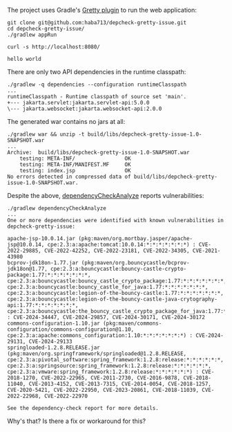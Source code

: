The project uses Gradle's [Gretty plugin][gretty] to run the web application:
```
git clone git@github.com:haba713/depcheck-gretty-issue.git
cd depcheck-gretty-issue/
./gradlew appRun
```
```
curl -s http://localhost:8080/

hello world
```

There are only two API dependencies in the runtime classpath:
```
./gradlew -q dependencies --configuration runtimeClasspath       
...
runtimeClasspath - Runtime classpath of source set 'main'.
+--- jakarta.servlet:jakarta.servlet-api:5.0.0
\--- jakarta.websocket:jakarta.websocket-api:2.0.0
```

The generated war contains no jars at all:
```
./gradlew war && unzip -t build/libs/depcheck-gretty-issue-1.0-SNAPSHOT.war 
...
Archive:  build/libs/depcheck-gretty-issue-1.0-SNAPSHOT.war
    testing: META-INF/                OK
    testing: META-INF/MANIFEST.MF     OK
    testing: index.jsp                OK
No errors detected in compressed data of build/libs/depcheck-gretty-issue-1.0-SNAPSHOT.war.
```

Despite the above, [dependencyCheckAnalyze][dca] reports vulnerabilities:
```
./gradlew dependencyCheckAnalyze                          
...
One or more dependencies were identified with known vulnerabilities in depcheck-gretty-issue:

apache-jsp-10.0.14.jar (pkg:maven/org.mortbay.jasper/apache-jsp@10.0.14, cpe:2.3:a:apache:tomcat:10.0.14:*:*:*:*:*:*:*) : CVE-2022-29885, CVE-2022-42252, CVE-2022-23181, CVE-2022-34305, CVE-2021-43980
bcprov-jdk18on-1.77.jar (pkg:maven/org.bouncycastle/bcprov-jdk18on@1.77, cpe:2.3:a:bouncycastle:bouncy-castle-crypto-package:1.77:*:*:*:*:*:*:*, cpe:2.3:a:bouncycastle:bouncy_castle_crypto_package:1.77:*:*:*:*:*:*:*, cpe:2.3:a:bouncycastle:bouncy_castle_for_java:1.77:*:*:*:*:*:*:*, cpe:2.3:a:bouncycastle:legion-of-the-bouncy-castle:1.77:*:*:*:*:*:*:*, cpe:2.3:a:bouncycastle:legion-of-the-bouncy-castle-java-crytography-api:1.77:*:*:*:*:*:*:*, cpe:2.3:a:bouncycastle:the_bouncy_castle_crypto_package_for_java:1.77:*:*:*:*:*:*:*) : CVE-2024-34447, CVE-2024-29857, CVE-2024-30171, CVE-2024-30172
commons-configuration-1.10.jar (pkg:maven/commons-configuration/commons-configuration@1.10, cpe:2.3:a:apache:commons_configuration:1.10:*:*:*:*:*:*:*) : CVE-2024-29131, CVE-2024-29133
springloaded-1.2.8.RELEASE.jar (pkg:maven/org.springframework/springloaded@1.2.8.RELEASE, cpe:2.3:a:pivotal_software:spring_framework:1.2.8:release:*:*:*:*:*:*, cpe:2.3:a:springsource:spring_framework:1.2.8:release:*:*:*:*:*:*, cpe:2.3:a:vmware:spring_framework:1.2.8:release:*:*:*:*:*:*) : CVE-2018-1270, CVE-2022-22965, CVE-2011-2730, CVE-2016-9878, CVE-2018-11040, CVE-2013-4152, CVE-2013-7315, CVE-2014-0054, CVE-2018-1257, CVE-2020-5421, CVE-2022-22950, CVE-2023-20861, CVE-2018-11039, CVE-2022-22968, CVE-2022-22970

See the dependency-check report for more details.
```

Why's that? Is there a fix or workaround for this?

[gretty]: https://gretty-gradle-plugin.github.io/gretty-doc/
[dca]: https://jeremylong.github.io/DependencyCheck/dependency-check-gradle/configuration.html